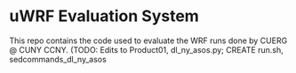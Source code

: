 # uWRF Evaluation System
This repo contains the code used to evaluate the WRF runs done by CUERG @ CUNY CCNY.
(TODO: Edits to Product01, dl_ny_asos.py; CREATE run.sh, sedcommands_dl_ny_asos
